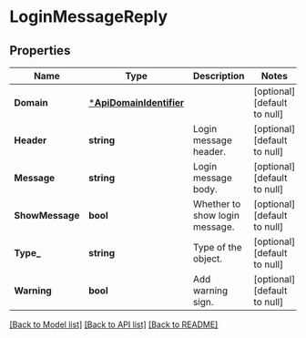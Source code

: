 # LoginMessageReply

## Properties
Name | Type | Description | Notes
------------ | ------------- | ------------- | -------------
**Domain** | [***ApiDomainIdentifier**](ApiDomainIdentifier.md) |  | [optional] [default to null]
**Header** | **string** | Login message header. | [optional] [default to null]
**Message** | **string** | Login message body. | [optional] [default to null]
**ShowMessage** | **bool** | Whether to show login message. | [optional] [default to null]
**Type_** | **string** | Type of the object. | [optional] [default to null]
**Warning** | **bool** | Add warning sign. | [optional] [default to null]

[[Back to Model list]](../README.md#documentation-for-models) [[Back to API list]](../README.md#documentation-for-api-endpoints) [[Back to README]](../README.md)


